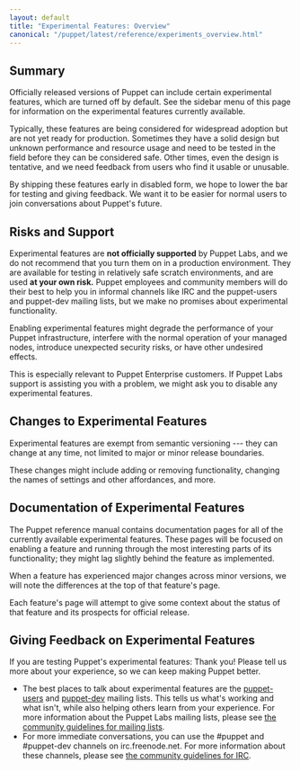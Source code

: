 ```yaml
---
layout: default
title: "Experimental Features: Overview"
canonical: "/puppet/latest/reference/experiments_overview.html"
---
```



Summary
-----

Officially released versions of Puppet can include certain experimental features, which are turned off by default. See the sidebar menu of this page for information on the experimental features currently available.

Typically, these features are being considered for widespread adoption but are not yet ready for production. Sometimes they have a solid design but unknown performance and resource usage and need to be tested in the field before they can be considered safe. Other times, even the design is tentative, and we need feedback from users who find it usable or unusable.

By shipping these features early in disabled form, we hope to lower the bar for testing and giving feedback. We want it to be easier for normal users to join conversations about Puppet's future.


Risks and Support
-----

Experimental features are **not officially supported** by Puppet Labs, and we do not recommend that you turn them on in a production environment. They are available for testing in relatively safe scratch environments, and are used **at your own risk.** Puppet employees and community members will do their best to help you in informal channels like IRC and the puppet-users and puppet-dev mailing lists, but we make no promises about experimental functionality.

Enabling experimental features might degrade the performance of your Puppet infrastructure, interfere with the normal operation of your managed nodes, introduce unexpected security risks, or have other undesired effects.

This is especially relevant to Puppet Enterprise customers. If Puppet Labs support is assisting you with a problem, we might ask you to disable any experimental features.

Changes to Experimental Features
-----

Experimental features are exempt from semantic versioning --- they can change at any time, not limited to major or minor release boundaries.

These changes might include adding or removing functionality, changing the names of settings and other affordances, and more.

Documentation of Experimental Features
-----

The Puppet reference manual contains documentation pages for all of the currently available experimental features. These pages will be focused on enabling a feature and running through the most interesting parts of its functionality; they might lag slightly behind the feature as implemented.

When a feature has experienced major changes across minor versions, we will note the differences at the top of that feature's page.

Each feature's page will attempt to give some context about the status of that feature and its prospects for official release.

Giving Feedback on Experimental Features
-----

If you are testing Puppet's experimental features: Thank you! Please tell us more about your experience, so we can keep making Puppet better.

* The best places to talk about experimental features are the [puppet-users](https://groups.google.com/group/puppet-users) and [puppet-dev](https://groups.google.com/group/puppet-dev) mailing lists. This tells us what's working and what isn't, while also helping others learn from your experience. For more information about the Puppet Labs mailing lists, please see [the community guidelines for mailing lists](/community/community_guidelines.html#mailing-list-guidelines).
* For more immediate conversations, you can use the #puppet and #puppet-dev channels on irc.freenode.net. For more information about these channels, please see [the community guidelines for IRC](/community/community_guidelines.html#irc-guidelines).
